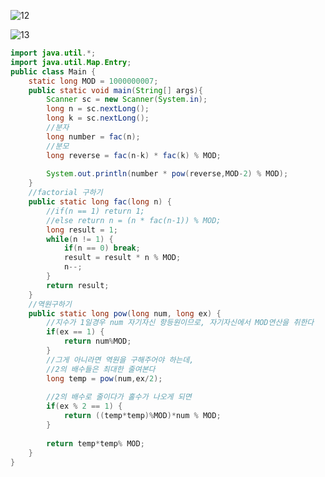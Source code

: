 ![12](https://user-images.githubusercontent.com/12428689/134874888-d86af195-ec26-4f09-af91-9059de026c65.png)

![13](https://user-images.githubusercontent.com/12428689/134874897-ea5e78bf-1053-475a-8cfc-e49aacc63547.png)



```java
import java.util.*;
import java.util.Map.Entry;
public class Main {
	static long MOD = 1000000007;
	public static void main(String[] args){
		Scanner sc = new Scanner(System.in);
		long n = sc.nextLong();
		long k = sc.nextLong();
		//분자
		long number = fac(n);
		//분모
		long reverse = fac(n-k) * fac(k) % MOD;
		
		System.out.println(number * pow(reverse,MOD-2) % MOD);
	}
	//factorial 구하기
	public static long fac(long n) {
		//if(n == 1) return 1;
		//else return n = (n * fac(n-1)) % MOD;
		long result = 1;
		while(n != 1) {
			if(n == 0) break;
			result = result * n % MOD;
			n--;
		}
		return result;
	}
	//역원구하기
	public static long pow(long num, long ex) {
		//지수가 1일경우 num 자기자신 항등원이므로, 자기자신에서 MOD연산을 취한다 
		if(ex == 1) {
			return num%MOD;
		}
		//그게 아니라면 역원을 구해주어야 하는데,
		//2의 배수들은 최대한 줄여본다 
		long temp = pow(num,ex/2);
		
		//2의 배수로 줄이다가 홀수가 나오게 되면
		if(ex % 2 == 1) {
			return ((temp*temp)%MOD)*num % MOD;
		}
		
		return temp*temp% MOD;
	}
}
